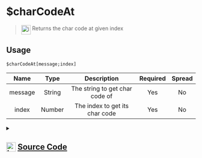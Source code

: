 # $charCodeAt
> <img align="top" src="https://upload.wikimedia.org/wikipedia/commons/thumb/e/e4/Infobox_info_icon.svg/160px-Infobox_info_icon.svg.png?20150409153300" alt="image" width="25" height="auto"> Returns the char code at given index
## Usage
```
$charCodeAt[message;index]
```
| Name | Type | Description | Required | Spread
| :---: | :---: | :---: | :---: | :---: |
message | String | The string to get char code of | Yes | No
index | Number | The index to get its char code | Yes | No
<details>
<summary>
    
## <img align="top" src="https://cdn4.iconfinder.com/data/icons/iconsimple-logotypes/512/github-512.png" alt="image" width="25" height="auto">  [Source Code](https://github.com/tryforge/ForgeScript-V2/blob/main/src/native/charCodeAt.ts)
    
</summary>
    
```ts
import { ArgType, NativeFunction, Return } from "../structures"

export default new NativeFunction({
    name: "$charCodeAt",
    version: "1.0.6",
    description: "Returns the char code at given index",
    brackets: true,
    unwrap: true,
    args: [
        {
            name: "message",
            description: "The string to get char code of",
            rest: false,
            required: true,
            type: ArgType.String,
        },
        {
            name: "index",
            description: "The index to get its char code",
            type: ArgType.Number,
            rest: false,
            required: true,
        },
    ],
    execute(_, [m, index]) {
        return this.success(m.charCodeAt(index))
    },
})

```
    
</details>